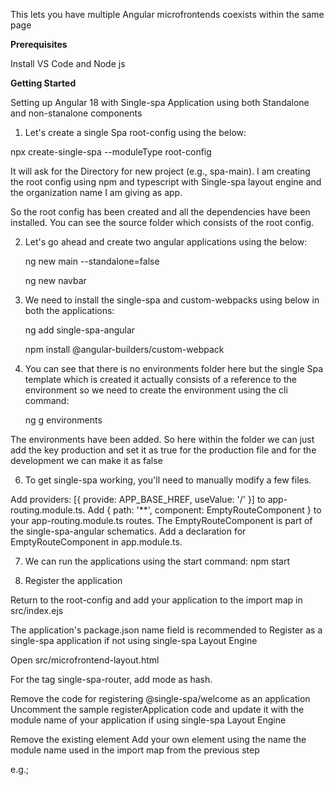 
This lets you have multiple Angular microfrontends coexists within the same page

**Prerequisites**

Install VS Code and Node js

**Getting Started**

Setting up Angular 18 with Single-spa Application using both Standalone and non-stanalone components

1. Let's create a single Spa root-config using the below:

npx create-single-spa --moduleType root-config

It will ask for the Directory for new project (e.g., spa-main). I am creating the root config using npm and typescript with Single-spa layout engine
and the organization name I am giving as app.

So the root config has been created and all the dependencies have been installed. You can see the source folder which consists of the root config.

2. Let's go ahead and create two angular applications using the below:
   
   ng new main --standalone=false
   
   ng new navbar
   
3. We need to install the single-spa and custom-webpacks using below in both the applications:

   ng add single-spa-angular
   
   npm install @angular-builders/custom-webpack

4. You can see that there is no environments folder here but the single Spa template which is created it actually consists of a reference to the environment so we need to create the environment using the cli command:
   
   ng g environments

The environments have been added. So here within the folder we can just add the key production and set it as true for the production file and for the development we can make it as false 

6. To get single-spa working, you'll need to manually modify a few files.

Add providers: [{ provide: APP_BASE_HREF, useValue: '/' }] to app-routing.module.ts.
Add { path: '**', component: EmptyRouteComponent } to your app-routing.module.ts routes. The EmptyRouteComponent is part of the single-spa-angular schematics. Add a declaration for EmptyRouteComponent in app.module.ts. 

7. We can run the applications using the start command:
   npm start

8. Register the application

Return to the root-config and add your application to the import map in src/index.ejs

The application's package.json name field is recommended to Register as a single-spa application if not using single-spa Layout Engine

Open src/microfrontend-layout.html

For the tag single-spa-router, add mode as hash.

Remove the code for registering @single-spa/welcome as an application
Uncomment the sample registerApplication code and update it with the module name of your application
if using single-spa Layout Engine

Remove the existing <application name="@single-spa/welcome"></application> element
Add your own <application name=""></application> element using the name the module name used in the import map from the previous step

e.g.; 
   <nav>
      <application name="@app/navbar"></application>
    </nav>
    <redirect from="/" to="main"></redirect>
    <route default>
      <application name="@app/main"></application>
    </route>